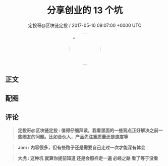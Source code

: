 <h1 align="center">分享创业的 13 个坑</h1>
<p align="center">
    <a>定投哥@区块链定投 / 2017-05-10 09:07:00 &#43;0000 UTC</a>
</p>

<div align="center">
    <img src="https://images.zsxq.com/Frz_-HDVtcUgz5Hhwud9kA85oQAk?e=1590940799&amp;token=kIxbL07-8jAj8w1n4s9zv64FuZZNEATmlU_Vm6zD:L_VCFrLxEV7dV2HkhxbrnJWnm7A=" width="100" height="100" style="border:1px solid;border-radius:50%; color:#ffffff"/>
</div>

## 正文

<div>

</div>

## 配图
<div class="image" align="center">

</div>

## 评论

<div align="left">
<div>

<blockquote >
<span> <strong>定投哥@区块链定投 : 值得仔细拜读，我看里面的一些观点正好解决之前一些圈友的问题。比如合伙人，产品先注重质量还是速度等 </strong></span>
</blockquote>

<blockquote >
<span> <strong>Jimi : 内容很多，但有些路子还是需要自己走过一次才能深有体会 </strong></span>
</blockquote>

<blockquote >
<span> <strong>大虎 : 这种坑  就算你提前知道  还是会照样走一遍  必经之路  看了等于没看 </strong></span>
</blockquote>

</div>
</div>